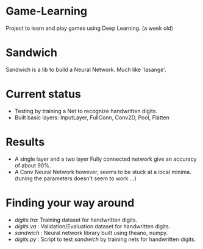 # Game-Learning
Project to learn and play games using Deep Learning. (a week old)

# Sandwich 
Sandwich is a lib to build a Neural Network. Much like 'lasange'.

# Current status
- Testing by training a Net to recognize handwritten digits.
- Built basic layers: InputLayer, FullConn, Conv2D, Pool, Flatten

# Results
- A single layer and a two layer Fully connected network give an accuracy of about 90%.
- A Conv Neural Network however, seems to be stuck at a local minima. (tuning the parameters doesn't seem to work ...)

# Finding your way around
+ *digits.tra*: Training dataset for handwritten digits.
+ *digits.va* : Validation/Evaluation dataset for handwritten digits.
+ *sandwich*  : Neural network library built using theano, numpy.
+ *digits.py* : Script to test *sandwich* by training nets for handwritten digits.

